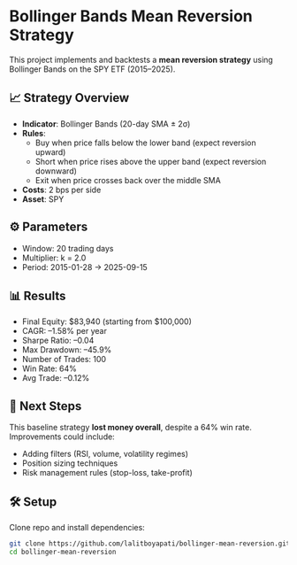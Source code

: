 # Bollinger Bands Mean Reversion Strategy

This project implements and backtests a **mean reversion strategy** using Bollinger Bands on the SPY ETF (2015–2025).

## 📈 Strategy Overview
- **Indicator**: Bollinger Bands (20-day SMA ± 2σ)
- **Rules**:
  - Buy when price falls below the lower band (expect reversion upward)
  - Short when price rises above the upper band (expect reversion downward)
  - Exit when price crosses back over the middle SMA
- **Costs**: 2 bps per side
- **Asset**: SPY

## ⚙️ Parameters
- Window: 20 trading days
- Multiplier: k = 2.0
- Period: 2015-01-28 → 2025-09-15

## 📊 Results
- Final Equity: \$83,940 (starting from \$100,000)
- CAGR: –1.58% per year
- Sharpe Ratio: –0.04
- Max Drawdown: –45.9%
- Number of Trades: 100
- Win Rate: 64%
- Avg Trade: –0.12%

## 🚀 Next Steps
This baseline strategy **lost money overall**, despite a 64% win rate. Improvements could include:
- Adding filters (RSI, volume, volatility regimes)
- Position sizing techniques
- Risk management rules (stop-loss, take-profit)

## 🛠️ Setup
Clone repo and install dependencies:
```bash
git clone https://github.com/lalitboyapati/bollinger-mean-reversion.git
cd bollinger-mean-reversion
